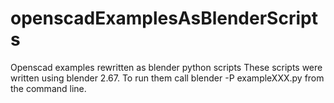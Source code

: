 openscadExamplesAsBlenderScripts
================================

Openscad examples rewritten as blender python scripts
These scripts were written using blender 2.67.
To run them call blender -P exampleXXX.py from the command line.
